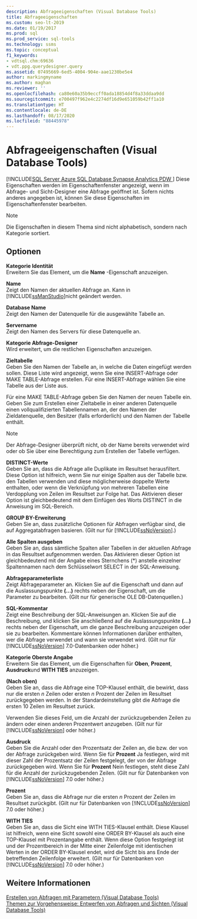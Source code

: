 ```yaml
---
description: Abfrageeigenschaften (Visual Database Tools)
title: Abfrageeigenschaften
ms.custom: seo-lt-2019
ms.date: 01/19/2017
ms.prod: sql
ms.prod_service: sql-tools
ms.technology: ssms
ms.topic: conceptual
f1_keywords:
- vdtsql.chm:69636
- vdt.ppg.querydesigner.query
ms.assetid: 07495669-6ed5-4004-904e-aae1230be5e4
author: markingmyname
ms.author: maghan
ms.reviewer: ''
ms.openlocfilehash: ca80e60a35b9eccff0ada18854d4f8a33ddaa9dd
ms.sourcegitcommit: e700497f962e4c2274df16d9e651059b42ff1a10
ms.translationtype: HT
ms.contentlocale: de-DE
ms.lasthandoff: 08/17/2020
ms.locfileid: "88445978"
---
```

# <a name="query-properties-visual-database-tools"></a>Abfrageeigenschaften (Visual Database Tools)
[!INCLUDE[SQL Server Azure SQL Database Synapse Analytics PDW ](../../includes/applies-to-version/sql-asdb-asdbmi-asa-pdw.md)]
Diese Eigenschaften werden im Eigenschaftenfenster angezeigt, wenn im Abfrage- und Sicht-Designer eine Abfrage geöffnet ist. Sofern nichts anderes angegeben ist, können Sie diese Eigenschaften im Eigenschaftenfenster bearbeiten.  
  
> [!NOTE]  
> Die Eigenschaften in diesem Thema sind nicht alphabetisch, sondern nach Kategorie sortiert.  
  
## <a name="options"></a>Optionen  
**Kategorie Identität**  
Erweitern Sie das Element, um die **Name** -Eigenschaft anzuzeigen.  
  
**Name**  
Zeigt den Namen der aktuellen Abfrage an. Kann in [!INCLUDE[ssManStudio](../../includes/ssmanstudio-md.md)]nicht geändert werden.  
  
**Database Name**  
Zeigt den Namen der Datenquelle für die ausgewählte Tabelle an.  
  
**Servername**  
Zeigt den Namen des Servers für diese Datenquelle an.  
  
**Kategorie Abfrage-Designer**  
Wird erweitert, um die restlichen Eigenschaften anzuzeigen.  
  
**Zieltabelle**  
Geben Sie den Namen der Tabelle an, in welche die Daten eingefügt werden sollen. Diese Liste wird angezeigt, wenn Sie eine INSERT-Abfrage oder MAKE TABLE-Abfrage erstellen. Für eine INSERT-Abfrage wählen Sie eine Tabelle aus der Liste aus.  
  
Für eine MAKE TABLE-Abfrage geben Sie den Namen der neuen Tabelle ein. Geben Sie zum Erstellen einer Zieltabelle in einer anderen Datenquelle einen vollqualifizierten Tabellennamen an, der den Namen der Zieldatenquelle, den Besitzer (falls erforderlich) und den Namen der Tabelle enthält.  
  
> [!NOTE]  
> Der Abfrage-Designer überprüft nicht, ob der Name bereits verwendet wird oder ob Sie über eine Berechtigung zum Erstellen der Tabelle verfügen.  
  
**DISTINCT-Werte**  
Geben Sie an, dass die Abfrage alle Duplikate im Resultset herausfiltert. Diese Option ist hilfreich, wenn Sie nur einige Spalten aus der Tabelle bzw. den Tabellen verwenden und diese möglicherweise doppelte Werte enthalten, oder wenn die Verknüpfung von mehreren Tabellen eine Verdopplung von Zeilen im Resultset zur Folge hat. Das Aktivieren dieser Option ist gleichbedeutend mit dem Einfügen des Worts DISTINCT in die Anweisung im SQL-Bereich.  
  
**GROUP BY-Erweiterung**  
Geben Sie an, dass zusätzliche Optionen für Abfragen verfügbar sind, die auf Aggregatabfragen basieren. (Gilt nur für [!INCLUDE[ssNoVersion](../../includes/ssnoversion-md.md)].)  
  
**Alle Spalten ausgeben**  
Geben Sie an, dass sämtliche Spalten aller Tabellen in der aktuellen Abfrage in das Resultset aufgenommen werden. Das Aktivieren dieser Option ist gleichbedeutend mit der Angabe eines Sternchens (*) anstelle einzelner Spaltennamen nach dem Schlüsselwort SELECT in der SQL-Anweisung.  
  
**Abfrageparameterliste**  
Zeigt Abfrageparameter an. Klicken Sie auf die Eigenschaft und dann auf die Auslassungspunkte **(...)** rechts neben der Eigenschaft, um die Parameter zu bearbeiten. (Gilt nur für generische OLE DB-Datenquellen.)  
  
**SQL-Kommentar**  
Zeigt eine Beschreibung der SQL-Anweisungen an. Klicken Sie auf die Beschreibung, und klicken Sie anschließend auf die Auslassungspunkte **(...)** rechts neben der Eigenschaft, um die ganze Beschreibung anzuzeigen oder sie zu bearbeiten. Kommentare können Informationen darüber enthalten, wer die Abfrage verwendet und wann sie verwendet wird. (Gilt nur für [!INCLUDE[ssNoVersion](../../includes/ssnoversion-md.md)] 7.0-Datenbanken oder höher.)  
  
**Kategorie Oberste Angabe**  
Erweitern Sie das Element, um die Eigenschaften für **Oben**, **Prozent**, **Ausdruck**und **WITH TIES** anzuzeigen.  
  
**(Nach oben)**  
Geben Sie an, dass die Abfrage eine TOP-Klausel enthält, die bewirkt, dass nur die ersten *n* Zeilen oder ersten *n* Prozent der Zeilen im Resultset zurückgegeben werden. In der Standardeinstellung gibt die Abfrage die ersten 10 Zeilen im Resultset zurück.  
  
Verwenden Sie dieses Feld, um die Anzahl der zurückzugebenden Zeilen zu ändern oder einen anderen Prozentwert anzugeben. (Gilt nur für [!INCLUDE[ssNoVersion](../../includes/ssnoversion-md.md)] oder höher.)  
  
**Ausdruck**  
Geben Sie die Anzahl oder den Prozentsatz der Zeilen an, die bzw. der von der Abfrage zurückgeben wird. Wenn Sie für **Prozent** Ja festlegen, wird mit dieser Zahl der Prozentsatz der Zeilen festgelegt, der von der Abfrage zurückgegeben wird. Wenn Sie für **Prozent** Nein festlegen, steht diese Zahl für die Anzahl der zurückzugebenden Zeilen. (Gilt nur für Datenbanken von [!INCLUDE[ssNoVersion](../../includes/ssnoversion-md.md)] 7.0 oder höher.)  
  
**Prozent**  
Geben Sie an, dass die Abfrage nur die ersten *n* Prozent der Zeilen im Resultset zurückgibt. (Gilt nur für Datenbanken von [!INCLUDE[ssNoVersion](../../includes/ssnoversion-md.md)] 7.0 oder höher.)  
  
**WITH TIES**  
Geben Sie an, dass die Sicht eine WITH TIES-Klausel enthält. Diese Klausel ist hilfreich, wenn eine Sicht sowohl eine ORDER BY-Klausel als auch eine TOP-Klausel mit Prozentangabe enthält. Wenn diese Option festgelegt ist und der Prozentbereich in der Mitte einer Zeilenfolge mit identischen Werten in der ORDER BY-Klausel endet, wird die Sicht bis ans Ende der betreffenden Zeilenfolge erweitert. (Gilt nur für Datenbanken von [!INCLUDE[ssNoVersion](../../includes/ssnoversion-md.md)] 7.0 oder höher.)  
  
## <a name="see-also"></a>Weitere Informationen  
[Erstellen von Abfragen mit Parametern &#40;Visual Database Tools&#41;](../../ssms/visual-db-tools/query-with-parameters-visual-database-tools.md)  
[Themen zur Vorgehensweise: Entwerfen von Abfragen und Sichten &#40;Visual Database Tools&#41;](../../ssms/visual-db-tools/design-queries-and-views-how-to-topics-visual-database-tools.md)  
  
